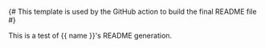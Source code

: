 {# This template is used by the GitHub action to build the final README file #}

This is a test of {{ name }}'s README generation.
